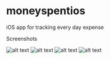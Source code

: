 # moneyspentios
iOS app for tracking every day expense

Screenshots

![alt text](docs/home.png)
![alt text](docs/budget.png)
![alt text](docs/expense.png)
![alt text](docs/profile.png)
